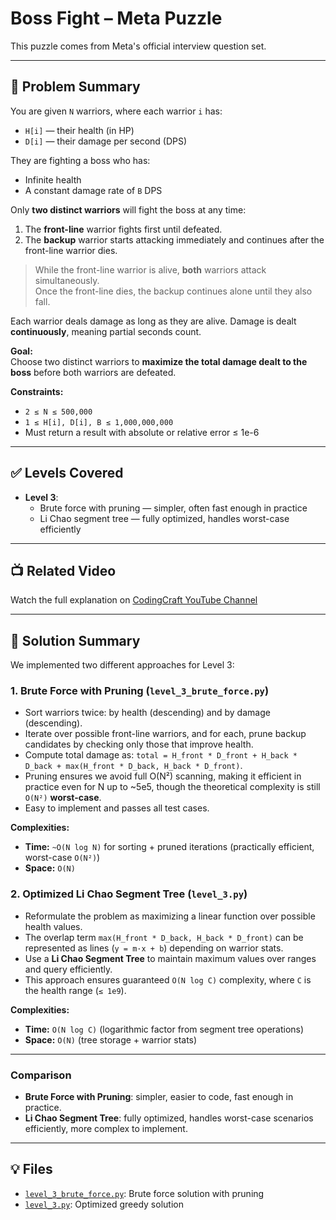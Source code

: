 # Boss Fight – Meta Puzzle

This puzzle comes from Meta's official interview question set.

---

## 📘 Problem Summary

You are given `N` warriors, where each warrior `i` has:

- `H[i]` — their health (in HP)
- `D[i]` — their damage per second (DPS)

They are fighting a boss who has:

- Infinite health
- A constant damage rate of `B` DPS

Only **two distinct warriors** will fight the boss at any time:
1. The **front-line** warrior fights first until defeated.
2. The **backup** warrior starts attacking immediately and continues after the front-line warrior dies.

> While the front-line warrior is alive, **both** warriors attack simultaneously.  
> Once the front-line dies, the backup continues alone until they also fall.

Each warrior deals damage as long as they are alive. Damage is dealt **continuously**, meaning partial seconds count.

**Goal:**  
Choose two distinct warriors to **maximize the total damage dealt to the boss** before both warriors are defeated.

**Constraints:**
- `2 ≤ N ≤ 500,000`
- `1 ≤ H[i], D[i], B ≤ 1,000,000,000`
- Must return a result with absolute or relative error ≤ 1e-6

---

## ✅ Levels Covered
- **Level 3**:
  - Brute force with pruning — simpler, often fast enough in practice
  - Li Chao segment tree — fully optimized, handles worst-case efficiently

---

## 📺 Related Video
Watch the full explanation on [CodingCraft YouTube Channel](https://www.youtube.com/@CodingCraftChannel)

---

## 🧠 Solution Summary

We implemented two different approaches for Level 3:

### 1. Brute Force with Pruning (`level_3_brute_force.py`)
- Sort warriors twice: by health (descending) and by damage (descending).  
- Iterate over possible front-line warriors, and for each, prune backup candidates by checking only those that improve health.  
- Compute total damage as: `total = H_front * D_front + H_back * D_back + max(H_front * D_back, H_back * D_front)`.
- Pruning ensures we avoid full O(N²) scanning, making it efficient in practice even for N up to ~5e5, though the theoretical complexity is still `O(N²)` **worst-case**.
- Easy to implement and passes all test cases.

**Complexities:**  
- **Time:** `~O(N log N)` for sorting + pruned iterations (practically efficient, worst-case `O(N²)`)  
- **Space:** `O(N)`

### 2. Optimized Li Chao Segment Tree (`level_3.py`)
- Reformulate the problem as maximizing a linear function over possible health values.  
- The overlap term `max(H_front * D_back, H_back * D_front)` can be represented as lines (`y = m·x + b`) depending on warrior stats.  
- Use a **Li Chao Segment Tree** to maintain maximum values over ranges and query efficiently.  
- This approach ensures guaranteed `O(N log C)` complexity, where `C` is the health range (`≤ 1e9`).

**Complexities:**  
- **Time:** `O(N log C)` (logarithmic factor from segment tree operations)  
- **Space:** `O(N)` (tree storage + warrior stats)

---

### Comparison
- **Brute Force with Pruning**: simpler, easier to code, fast enough in practice.  
- **Li Chao Segment Tree**: fully optimized, handles worst-case scenarios efficiently, more complex to implement.  

---

## 💡 Files

- [`level_3_brute_force.py`](level_3_brute_force.py): Brute force solution with pruning
- [`level_3.py`](level_3.py): Optimized greedy solution
